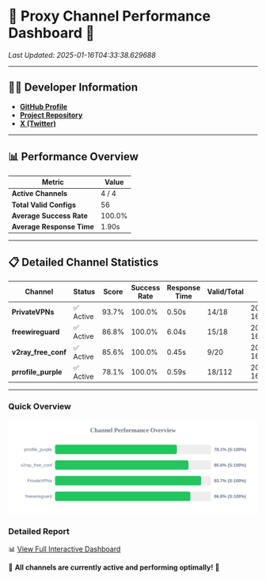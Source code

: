 # 🌟 Proxy Channel Performance Dashboard 🌟

_Last Updated: 2025-01-16T04:33:38.629688_

---

## 👩‍💻 Developer Information

- **[GitHub Profile](https://github.com/4n0nymou3)**  
- **[Project Repository](https://github.com/4n0nymou3/multi-proxy-config-fetcher)**  
- **[X (Twitter)](https://x.com/4n0nymou3)**  

---

## 📊 Performance Overview

| Metric                | Value       |
|-----------------------|-------------|
| **Active Channels**   | 4 / 4       |
| **Total Valid Configs** | 56          |
| **Average Success Rate** | 100.0%      |
| **Average Response Time** | 1.90s       |

---

## 📋 Detailed Channel Statistics

| Channel          | Status     | Score  | Success Rate | Response Time | Valid/Total | Last Success               |
|------------------|------------|--------|--------------|---------------|-------------|----------------------------|
| **PrivateVPNs**  | ✅ Active  | 93.7%  | 100.0% | 0.50s         | 14/18       | 2025-01-16T04:33:32.555819 |
| **freewireguard**  | ✅ Active  | 86.8%  | 100.0% | 6.04s         | 15/18       | 2025-01-16T04:33:38.627756 |
| **v2ray_free_conf**  | ✅ Active  | 85.6%  | 100.0% | 0.45s         | 9/20       | 2025-01-16T04:33:32.014245 |
| **prrofile_purple**  | ✅ Active  | 78.1%  | 100.0% | 0.59s         | 18/112       | 2025-01-16T04:33:31.497070 |

---

### Quick Overview
<div align="center">
  <a href="https://raw.githubusercontent.com/nullluser/NullRepo/refs/heads/main/assets/channel_stats_chart.svg">
    <img src="https://raw.githubusercontent.com/nullluser/NullRepo/refs/heads/main/assets/channel_stats_chart.svg" alt="Source Performance Statistics" width="800">
  </a>
</div>

### Detailed Report
📊 [View Full Interactive Dashboard](https://htmlpreview.github.io/?https://github.com/nullluser/NullRepo/blob/main/assets/performance_report.html)

🎉 **All channels are currently active and performing optimally!** 🎉
